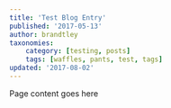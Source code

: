 ```yaml
---
title: 'Test Blog Entry'
published: '2017-05-13'
author: brandtley
taxonomies:
    category: [testing, posts]
    tags: [waffles, pants, test, tags]
updated: '2017-08-02'
---
```

Page content goes here